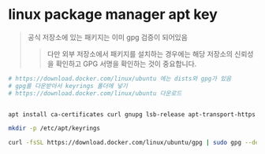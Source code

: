 # linux package manager apt key

> 공식 저장소에 있는 패키지는 이미 gpg 검증이 되어있음
>
> > 다만 외부 저장소에서 패키지를 설치하는 경우에는 해당 저장소의 신뢰성을 확인하고 GPG 서명을 확인하는 것이 중요합니다.

```sh
# https://download.docker.com/linux/ubuntu 에는 dists와 gpg가 있음
# gpg를 다운받아서 keyrings 폴더에 넣기
# https://download.docker.com/linux/ubuntu 다운로드


apt install ca-certificates curl gnupg lsb-release apt-transport-https -y

mkdir -p /etc/apt/keyrings

curl -fsSL https://download.docker.com/linux/ubuntu/gpg | sudo gpg --dearmor -o /etc/apt/keyrings/docker.gpg
```
